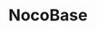 ---
draft: false
title: NocoBase
content:
  id: nocobase
  name: NocoBase
  website: https://www.nocobase.com/
  short_description: Scalability-first open-source no-code platform. No programming required, build your own collaboration platform, management system with NocoBase in minutes.
---